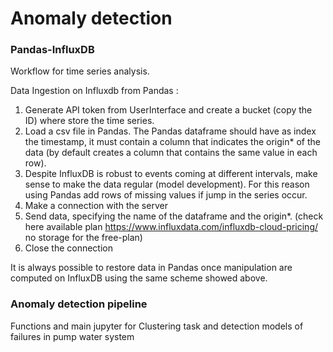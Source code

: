 # Anomaly detection 
### Pandas-InfluxDB
Workflow  for time series analysis. 

Data Ingestion on Influxdb from Pandas :
1. Generate API token from UserInterface and create a bucket (copy the ID) where store the time series. 
2. Load a csv file in Pandas. The Pandas dataframe should have as index the timestamp, it must contain a column that indicates the origin* of the data (by default creates a column that contains the same value in each row).
3. Despite InfluxDB is robust to events coming at different intervals, make sense to make the data regular (model development). For this reason using Pandas add rows of missing values if jump in the series occur. 
4. Make a connection with the server
5. Send data, specifying the name of the dataframe and the origin*. (check here available plan https://www.influxdata.com/influxdb-cloud-pricing/ no storage for the free-plan)
6. Close the connection

It is always possible to restore data in Pandas once manipulation are computed on InfluxDB using the same scheme showed above.  

### Anomaly detection pipeline 
Functions and main jupyter for Clustering task and detection models of failures in pump water system

